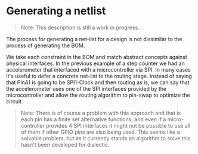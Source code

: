 # Generating a netlist
> Note: This description is still a work in progress.

The process for generating a net-list for a design is not dissimilar to the
process of generating the BOM.

We take each constraint in the BOM and match abstract concepts against physical
interfaces. In the previous example of a step counter we had an accelerometer
that interfaced with a microcontroller via SPI. In many cases it's useful to
defer a concrete net-list to the routing stage. Instead of saying that PinA1 is
going to be SPI1-Clock and then routing as is, we can say that the
accelerometer uses one of the SPI interfaces provided by the microcontroller and
allow the routing algorithm to pin-swap to optimize the circuit.

> Note: There is of course a problem with this approach and that is each pin has
> a finite set alternative functions, and even if a micro-controller provides 4
> SPI interfaces it might not be possible to use all of them if other GPIO pins
> are also being used. This seems like a solvable problem, but as it currently
> stands an algorithm to solve this hasn't been developed for dialectic.